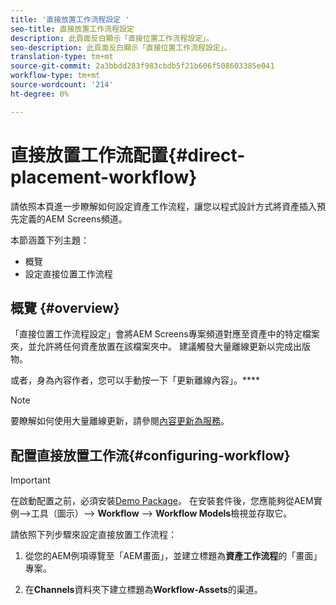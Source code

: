 ```yaml
---
title: '直接放置工作流程設定 '
seo-title: 直接放置工作流程設定
description: 此頁面反白顯示「直接位置工作流程設定」。
seo-description: 此頁面反白顯示「直接位置工作流程設定」。
translation-type: tm+mt
source-git-commit: 2a3bbdd283f983cbdb5f21b606f508603385e041
workflow-type: tm+mt
source-wordcount: '214'
ht-degree: 0%

---
```



# 直接放置工作流配置{#direct-placement-workflow}

請依照本頁進一步瞭解如何設定資產工作流程，讓您以程式設計方式將資產插入預先定義的AEM Screens頻道。

本節涵蓋下列主題：

* 概覽
* 設定直接位置工作流程

## 概覽 {#overview}

「直接位置工作流程設定」會將AEM Screens專案頻道對應至資產中的特定檔案夾，並允許將任何資產放置在該檔案夾中。 建議觸發大量離線更新以完成出版物。

或者，身為內容作者，您可以手動按一下「更新離線內容」。****

>[!NOTE]
>
>要瞭解如何使用大量離線更新，請參閱[內容更新為服務](/help/user-guide/content-update-as-a-service.md)。

## 配置直接放置工作流{#configuring-workflow}

>[!IMPORTANT]
>
>在啟動配置之前，必須安裝[Demo Package](https://github.com/godanny86/screens-demo/releases/download/v.0.0.1/screens-demo.all-1.0-SNAPSHOT.zip)。 在安裝套件後，您應能夠從AEM實例—>工具（圖示）—> **Workflow** —> **Workflow Models**&#x200B;檢視並存取它。

請依照下列步驟來設定直接放置工作流程：

1. 從您的AEM例項導覽至「AEM畫面」，並建立標題為&#x200B;**資產工作流程**&#x200B;的「畫面」專案。

1. 在&#x200B;**Channels**&#x200B;資料夾下建立標題為&#x200B;**Workflow-Assets**&#x200B;的渠道。

